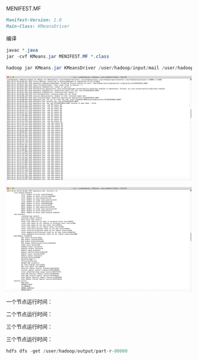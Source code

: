MENIFEST.MF

```markdown
Manifest-Version: 1.0
Main-Class: KMeansDriver
```



编译

```java
javac *.java
jar -cvf KMeans.jar MENIFEST.MF *.class
```



```java
hadoop jar KMeans.jar KMeansDriver /user/hadoop/input/mail /user/hadoop/output /user/hadoop/input/oldcenter /user/hadoop/output/part-r-00000 2 0.0001
```



![image-20191014203454256](编译.assets/image-20191014203454256.png)

![image-20191014203549749](编译.assets/image-20191014203549749.png)



一个节点运行时间：

二个节点运行时间：

三个节点运行时间：

三个节点运行时间：



```java
hdfs dfs -get /user/hadoop/output/part-r-00000
  
```

